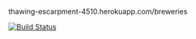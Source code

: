 thawing-escarpment-4510.herokuapp.com/breweries


[![Build Status](https://travis-ci.org/sonopa/ratebeer-public.png)](https://travis-ci.org/sonopa/ratebeer-public)


